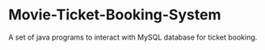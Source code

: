 # Movie-Ticket-Booking-System
A set of java programs to interact with MySQL database for ticket booking.
